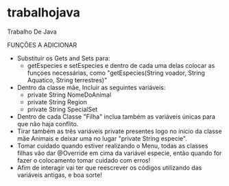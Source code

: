 # trabalhojava
Trabalho De Java

FUNÇÕES A ADICIONAR
- Substituir os Gets and Sets para:
    - getEspecies e setEspecies e dentro de cada uma delas colocar as funçoes necessárias, como "getEspecies(String voador, String Aquatico, String terrestres)"
- Dentro da classe mãe, Incluir as seguintes variáveis:
    - private String NomeDoAnimal
    - private String Region
    - private String SpecialSet
- Dentro de cada Classe "Filha" inclua também as variáveis únicas para que não haja conflito.
- Tirar também as três variáveis private presentes logo no ínicio da classe mãe Animais e deixar uma no lugar "private String especie".
- Tomar cuidado quando estiver realizando o Menu, todas as classes filhas vão dar @Override em cima da variável especie, então quando for fazer o colocamento tomar cuidado com erros!
- Afim de interagir vai ter que reescrever os códigos utilizando das variáveis antigas, e boa sorte!
